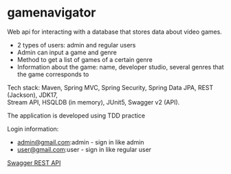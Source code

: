 # gamenavigator

Web api for interacting with a database that stores data about video games.

* 2 types of users: admin and regular users
* Admin can input a game and genre
* Method to get a list of games of a certain genre
* Information about the game: name, developer studio, several genres that the game corresponds to

Tech stack: Maven, Spring MVC, Spring Security, Spring Data JPA, REST (Jackson), JDK17, <br>
Stream API, HSQLDB (in memory),  JUnit5, Swagger v2 (API).

The application is developed using TDD practice

Login information:
* admin@gmail.com:admin - sign in like admin
* user@gmail.com:user - sign in like regular user

[Swagger REST API](http://localhost:8080/swagger-ui.html)
